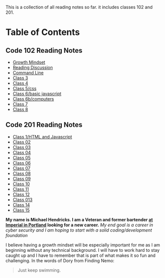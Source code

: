 
This is a collection of all reading notes so far. it includes classes 102 and 201.

# Table of Contents

## Code 102 Reading Notes
* [Growth Mindset](growth-mindset.md)
* [Reading Discussion](reading-discussion.md)
* [Command Line](command-line.md)
* [Class 3](Class-3.md)
* [Class 4](Class-4.html)
* [Class 5/css](Class-5.html)
* [Class 6/basic javascript](Class-6.html)
* [Class 6b/computers](Class-6b.html)
* [Class 7](Class-7.md)
* [Class 8](Class-8.md)

## Code 201 Reading Notes

* [Class 1/HTML and Javascript](class-01.md)
* [Class 02](class-02.md)
* [Class 03]()
* [Class 04]()
* [Class 05]()
* [Class 06]()
* [Class 07]()
* [Class 08]()
* [Class 09]()
* [Class 10]()
* [Class 11]()
* [Class 12]()
* [Class 013]()
* [Class 14]()
* [Class 15]()




**My name is Michael Hendricks. I am a Veteran and former bartender [at Imperial in Portland](https://pdx.eater.com/2020/9/29/21492980/imperial-the-crown-closing) looking for a new career.**
*My end goal is a career in cyber security and I am hoping to start with a solid coding/development foundation*

I believe having a growth mindset will be especially important for me as I am beginning without any technical background. I will have to work hard to stay caught up and I have to remember that is part of what makes it so fun and challenging.
In the  words of Dory from Finding Nemo:
>Just keep swimming.


